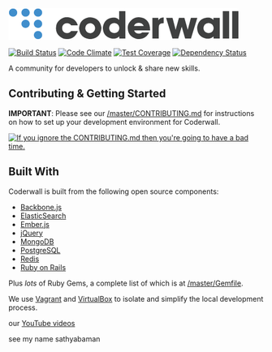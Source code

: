<a href="http://www.coderwall.com/">![Coderwall Logo](app/assets/images/premium-team-description/logo.png)</a>

[![Build Status](http://img.shields.io/travis/assemblymade/coderwall.svg)](https://travis-ci.org/assemblymade/coderwall)
[![Code Climate](http://img.shields.io/codeclimate/github/assemblymade/coderwall.svg)](https://codeclimate.com/github/assemblymade/coderwall)
[![Test Coverage](http://img.shields.io/codeclimate/coverage/github/assemblymade/coderwall.svg)](https://codeclimate.com/github/assemblymade/coderwall)
[![Dependency Status](http://img.shields.io/gemnasium/assemblymade/coderwall.svg)](https://gemnasium.com/assemblymade/coderwall)

A community for developers to unlock & share new skills.

## Contributing & Getting Started

**IMPORTANT**: Please see our [/master/CONTRIBUTING.md](https://github.com/assemblymade/coderwall/blob/master/CONTRIBUTING.md) for instructions on how to set up your development environment for Coderwall.

[![If you ignore the CONTRIBUTING.md then you're going to have a bad time.](https://d8izdk6bl4gbi.cloudfront.net/https://d1015h9unskp4y.cloudfront.net/attachments/ea8fd905-5069-4377-abbb-9013db3f4507/CONTRIBUTING.jpg)](https://github.com/assemblymade/coderwall/blob/master/CONTRIBUTING.md)

## Built With

Coderwall is built from the following open source components:

- [Backbone.js](https://github.com/jashkenas/backbone)
- [ElasticSearch](http://www.elasticsearch.org/)
- [Ember.js](https://github.com/emberjs/ember.js)
- [jQuery](http://jquery.com/)
- [MongoDB](http://mongodb.org/)
- [PostgreSQL](http://www.postgresql.org/)
- [Redis](http://redis.io/)
- [Ruby on Rails](https://github.com/rails/rails)

Plus *lots* of Ruby Gems, a complete list of which is at [/master/Gemfile](https://github.com/assemblymade/coderwall/blob/master/Gemfile).

We use [Vagrant](http://www.vagrantup.com/) and [VirtualBox](https://www.virtualbox.org/) to isolate and simplify the local development process.

our [YouTube videos](https://www.youtube.com/playlist?list=PLhlPwpqjsgvXK4n8FJBbj7KkvuOw8h3FO)

see my name sathyabaman